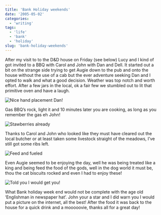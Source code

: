 ```yaml
---
title: 'Bank Holiday weekends'
date: '2005-05-02'
categories:
  - 'writing'
tags:
  - 'life'
  - 'bank'
  - 'holiday'
slug: 'bank-holiday-weekends'
---
```


After my visit to to the D&D house on Friday (see below) Lucy and I kind of got invited to a BBQ with Carol and John with Dan and Dell. It started out a bit on the strange side trying to get Augie down to the pub and onto the house without the use of a cab but the ever adventure seeking Dan and I opted to walk and what a good decision. Weather was top notch and worth effort. After a few jars in the local, ok a fair few we stumbled out to lit that primitive oven and have a laugh.

![Nice hand placement Dan!](/images/2005/bbq1.jpg)

Gas BBQ’s rock, light it and 10 minutes later you are cooking, as long as you remember the gas eh John!

![Stawberries already](/images/2005/bbq2.jpg)

Thanks to Carol and John who looked like they must have cleared out the local butcher or at least taken some livestock straight of the meadows, I’ve still got some ribs left.

![Feed and fueled](/images/2005/bbq3.jpg)

Even Augie seemed to be enjoying the day, well he was being treated like a king and being feed the food of the gods, well in the dog world it must be, thou the cat biscuits rocked and even I had to enjoy these!

![Told you I would get you!](/images/2005/john.jpg)

What Bank holiday week end would not be complete with the age old ‘Englishman in newspaper hat’. John your a star and I did warn you I would put a picture on the internet, all the best!
After the food it was back to the house for a quick drink and a mooooovie, thanks all for a great day!
